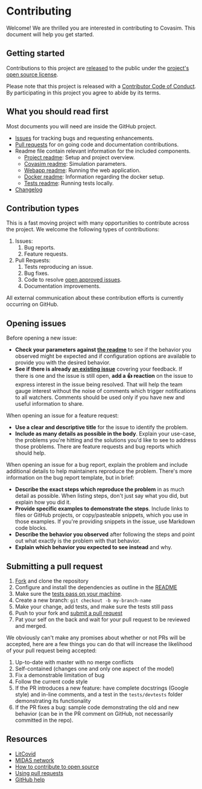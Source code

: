 # Contributing

Welcome! We are thrilled you are interested in contributing to Covasim. This document will help you get started.

## Getting started

Contributions to this project are [released](https://help.github.com/articles/github-terms-of-service/#6-contributions-under-repository-license) to the public under the [project's open source license](LICENSE).

Please note that this project is released with a [Contributor Code of Conduct](CODE_OF_CONDUCT.md). By participating in this project you agree to abide by its terms.

## What you should read first

Most documents you will need are inside the GitHub project. 

- [Issues](https://github.com/InstituteforDiseaseModeling/covasim/issues) for tracking bugs and requesting enhancements.
- [Pull requests](https://github.com/InstituteforDiseaseModeling/covasim/pulls) for on going code and documentation contributions. 
- Readme file contain relevant information for the included components.
	- [Project readme](README.md): Setup and project overview.
	- [Covasim readme](./covasim/README.md): Simulation parameters.
	- [Webapp readme](./covasim/webapp/README.md): Running the web application.
	- [Docker readme](./docker/README.md): Information regarding the docker setup.
	- [Tests readme](./tests/README.md): Running tests locally.
- [Changelog](CHANGELOG.md) 

## Contribution types
This is a fast moving project with many opportunities to contribute across the project. We welcome the following types of contributions:

1. Issues:
	1. Bug reports. 
	1. Feature requests.
1. Pull Requests:
	1. Tests reproducing an issue. 
	1. Bug fixes.
	1. Code to resolve [open approved issues](https://github.com/InstituteforDiseaseModeling/covasim/issues?q=is%3Aopen+is%3Aissue+label%3Aapproved).   
	1. Documentation improvements.

All external communication about these contribution efforts is currently occurring on GitHub.

## Opening issues

Before opening a new issue:

* **Check your parameters against [the readme](./covasim/README.md)** to see if the behavior you observed might be expected and if configuration options are available to provide you with the desired behavior.
* **See if there is already [an existing issue](https://github.com/InstituteforDiseaseModeling/covasim/issues)** covering your feedback. If there is one and the issue is still open, **add a :+1: reaction** on the issue to express interest in the issue being resolved. That will help the team gauge interest without the noise of comments which trigger notifications to all watchers. Comments should be used only if you have new and useful information to share.

When opening an issue for a feature request:

* **Use a clear and descriptive title** for the issue to identify the problem.
* **Include as many details as possible in the body**. Explain your use-case, the problems you're hitting and the solutions you'd like to see to address those problems. There are feature requests and bug reports which should help.

When opening an issue for a bug report, explain the problem and include additional details to help maintainers reproduce the problem. There's more information on the bug report template, but in brief:

* **Describe the exact steps which reproduce the problem** in as much detail as possible. When listing steps, don't just say what you did, but explain how you did it.
* **Provide specific examples to demonstrate the steps**. Include links to files or GitHub projects, or copy/pasteable snippets, which you use in those examples. If you're providing snippets in the issue, use Markdown code blocks.
* **Describe the behavior you observed** after following the steps and point out what exactly is the problem with that behavior.
* **Explain which behavior you expected to see instead** and why.

## Submitting a pull request

1. [Fork](fork) and clone the repository
1. Configure and install the dependencies as outline in the [README](https://github.com/InstituteforDiseaseModeling/covasim#detailed-installation-instructions)
1. Make sure the [tests pass on your machine](https://github.com/InstituteforDiseaseModeling/covasim/tree/master/tests#pytest).
1. Create a new branch: `git checkout -b my-branch-name`
1. Make your change, add tests, and make sure the tests still pass
1. Push to your fork and [submit a pull request](pr)
1. Pat your self on the back and wait for your pull request to be reviewed and merged.

We obviously can't make any promises about whether or not PRs will be accepted, here are a few things you can do that will increase the likelihood of your pull request being accepted:


1. Up-to-date with master with no merge conflicts
1. Self-contained (changes one and only one aspect of the model)
1. Fix a demonstrable limitation of bug
1. Follow the current code style
1. If the PR introduces a new feature: have complete docstrings (Google style) and in-line comments, and a test in the `tests/devtests` folder demonstrating its functionality
1. If the PR fixes a bug: sample code demonstrating the old and new behavior (can be in the PR comment on GitHub, not necessarily committed in the repo).


## Resources

- [LitCovid](https://www.ncbi.nlm.nih.gov/research/coronavirus/)
- [MIDAS network](https://midasnetwork.us/covid-19/)
- [How to contribute to open source](https://opensource.guide/how-to-contribute/)
- [Using pull requests](https://help.github.com/articles/about-pull-requests/)
- [GitHub help](https://help.github.com)